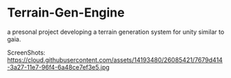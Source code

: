 # Terrain-Gen-Engine

a presonal project developing a terrain generation system for unity similar to gaia.

ScreenShots:
https://cloud.githubusercontent.com/assets/14193480/26085421/7679d414-3a27-11e7-96f4-6a48ce7ef3e5.jpg
